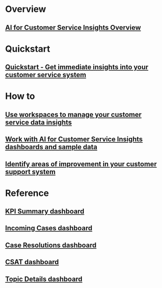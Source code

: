 # Overview
## [AI for Customer Service Insights Overview](ai-csi-overview.md)
# Quickstart
## [Quickstart - Get immediate insights into your customer service system](ai-csi-quickstart.md)
# How to
## [Use workspaces to manage your customer service data insights](ai-csi-use-workspaces.md)
## [Work with AI for Customer Service Insights dashboards and sample data](ai-csi-use-dash-sample-data.md)
## [Identify areas of improvement in your customer support system](ai-csi-improve-system.md)
# Reference
## [KPI Summary dashboard](ai-csi-dash-kpi-summary.md)
## [Incoming Cases dashboard](ai-csi-dash-incoming-cases.md)
## [Case Resolutions dashboard](ai-csi-dash-case-resolutions.md)
## [CSAT dashboard](ai-csi-dash-CSAT.md)
## [Topic Details dashboard](ai-csi-dash-topic-details.md)